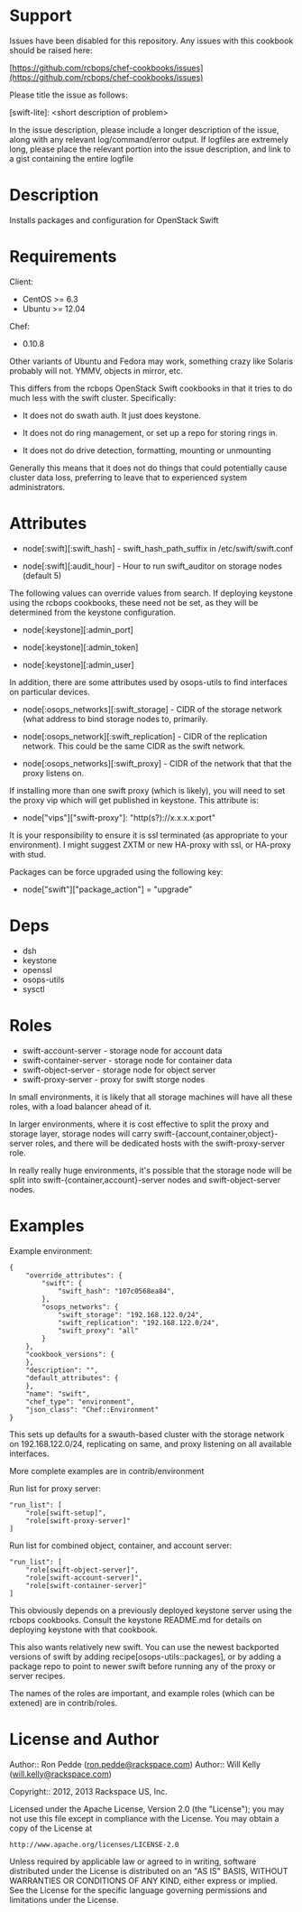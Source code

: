 Support
=======

Issues have been disabled for this repository.
Any issues with this cookbook should be raised here:

[https://github.com/rcbops/chef-cookbooks/issues](https://github.com/rcbops/chef-cookbooks/issues)

Please title the issue as follows:

[swift-lite]: \<short description of problem\>

In the issue description, please include a longer description of the
issue, along with any relevant log/command/error output.  If logfiles
are extremely long, please place the relevant portion into the issue
description, and link to a gist containing the entire logfile

Description
===========

Installs packages and configuration for OpenStack Swift

Requirements
============

Client:
 * CentOS >= 6.3
 * Ubuntu >= 12.04

Chef:
 * 0.10.8

Other variants of Ubuntu and Fedora may work, something crazy like
Solaris probably will not.  YMMV, objects in mirror, etc.

This differs from the rcbops OpenStack Swift cookbooks in that it
tries to do much less with the swift cluster.  Specifically:

 * It does not do swath auth.  It just does keystone.

 * It does not do ring management, or set up a repo for storing rings in.

 * It does not do drive detection, formatting, mounting or unmounting

Generally this means that it does not do things that could potentially
cause cluster data loss, preferring to leave that to experienced
system administrators.

Attributes
==========

 * node[:swift][:swift_hash] - swift_hash_path_suffix in /etc/swift/swift.conf

 * node[:swift][:audit_hour] - Hour to run swift_auditor on storage nodes (default 5)

The following values can override values from search.  If deploying
keystone using the rcbops cookbooks, these need not be set, as they
will be determined from the keystone configuration.

 * node[:keystone][:admin_port]

 * node[:keystone][:admin_token]

 * node[:keystone][:admin_user]

In addition, there are some attributes used by osops-utils to find
interfaces on particular devices.

 * node[:osops_networks][:swift_storage] - CIDR of the storage network (what
   address to bind storage nodes to, primarily.

 * node[:osops_network][:swift_replication] - CIDR of the replication
   network.  This could be the same CIDR as the swift network.

 * node[:osops_networks][:swift_proxy] - CIDR of the network that that
   the proxy listens on.

If installing more than one swift proxy (which is likely), you will
need to set the proxy vip which will get published in keystone.  This
attribute is:

 * node["vips"]["swift-proxy"]: "http(s?)://x.x.x.x:port"

It is your responsibility to ensure it is ssl terminated (as
appropriate to your environment).  I might suggest ZXTM or new
HA-proxy with ssl, or HA-proxy with stud.

Packages can be force upgraded using the following key:

 * node["swift"]["package_action"] = "upgrade"

Deps
====

 * dsh
 * keystone
 * openssl
 * osops-utils
 * sysctl

Roles
=====

 * swift-account-server - storage node for account data
 * swift-container-server - storage node for container data
 * swift-object-server - storage node for object server
 * swift-proxy-server - proxy for swift storge nodes

In small environments, it is likely that all storage machines will
have all these roles, with a load balancer ahead of it.

In larger environments, where it is cost effective to split the proxy
and storage layer, storage nodes will carry
swift-{account,container,object}-server roles, and there will be
dedicated hosts with the swift-proxy-server role.

In really really huge environments, it's possible that the storage
node will be split into swift-{container,account}-server nodes and
swift-object-server nodes.

Examples
========

Example environment:


    {
        "override_attributes": {
            "swift": {
                "swift_hash": "107c0568ea84",
            },
            "osops_networks": {
                "swift_storage": "192.168.122.0/24",
                "swift_replication": "192.168.122.0/24",
                "swift_proxy": "all"
            }
        },
        "cookbook_versions": {
        },
        "description": "",
        "default_attributes": {
        },
        "name": "swift",
        "chef_type": "environment",
        "json_class": "Chef::Environment"
    }

This sets up defaults for a swauth-based cluster with the storage
network on 192.168.122.0/24, replicating on same, and proxy listening
on all available interfaces.

More complete examples are in contrib/environment


Run list for proxy server:

    "run_list": [
        "role[swift-setup]",
        "role[swift-proxy-server]"
    ]

Run list for combined object, container, and account server:

    "run_list": [
        "role[swift-object-server]",
        "role[swift-account-server]",
        "role[swift-container-server]"
    ]

This obviously depends on a previously deployed keystone server using
the rcbops cookbooks.  Consult the keystone README.md for details on
deploying keystone with that cookbook.

This also wants relatively new swift.  You can use the newest
backported versions of swift by adding recipe[osops-utils::packages],
or by adding a package repo to point to newer swift before running any
of the proxy or server recipes.

The names of the roles are important, and example roles (which can be
extened) are in contrib/roles.


License and Author
==================

Author:: Ron Pedde (<ron.pedde@rackspace.com>)
Author:: Will Kelly (<will.kelly@rackspace.com>)

Copyright:: 2012, 2013 Rackspace US, Inc.

Licensed under the Apache License, Version 2.0 (the "License");
you may not use this file except in compliance with the License.
You may obtain a copy of the License at

    http://www.apache.org/licenses/LICENSE-2.0

Unless required by applicable law or agreed to in writing, software
distributed under the License is distributed on an "AS IS" BASIS,
WITHOUT WARRANTIES OR CONDITIONS OF ANY KIND, either express or implied.
See the License for the specific language governing permissions and
limitations under the License.

